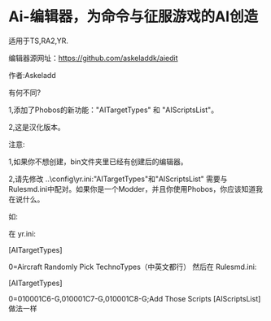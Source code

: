 # Ai-编辑器，为命令与征服游戏的AI创造
适用于TS,RA2,YR.

编辑器源网址：https://github.com/askeladdk/aiedit

作者:Askeladd

有何不同?

1,添加了Phobos的新功能："AITargetTypes" 和 "AIScriptsList"。

2,这是汉化版本。

注意:

1,如果你不想创建，bin文件夹里已经有创建后的编辑器。

2,请先修改 ..\config\yr.ini:"AITargetTypes"和"AIScriptsList" 需要与Rulesmd.ini中配对。如果你是一个Modder，并且你使用Phobos，你应该知道我在说什么。

如:

在 yr.ini:

[AITargetTypes]

0=Aircraft Randomly Pick TechnoTypes（中英文都行）
然后在 Rulesmd.ini:

[AITargetTypes]

0=010001C6-G,010001C7-G,010001C8-G;Add Those Scripts
[AIScriptsList]做法一样

